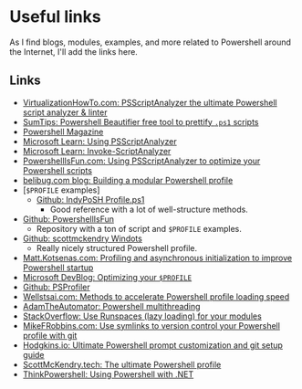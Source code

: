 # Useful links <!-- omit in toc -->

As I find blogs, modules, examples, and more related to Powershell around the Internet, I'll add the links here.

## Links

- [VirtualizationHowTo.com: PSScriptAnalyzer the ultimate Powershell script analyzer & linter](https://www.virtualizationhowto.com/2024/03/psscriptanalyzer-the-ultimate-powershell-script-analyzer-and-linter/)
- [SumTips: Powershell Beautifier free tool to prettify `.ps1` scripts](https://sumtips.com/software/powershell-beautifier-free-tool-to-pretty-print-ps1-script-files/)
- [Powershell Magazine](https://powershellmagazine.com)
- [Microsoft Learn: Using PSScriptAnalyzer](https://learn.microsoft.com/en-us/powershell/utility-modules/psscriptanalyzer/using-scriptanalyzer?view=ps-modules)
- [Microsoft Learn: Invoke-ScriptAnalyzer](https://learn.microsoft.com/en-us/powershell/module/psscriptanalyzer/invoke-scriptanalyzer?view=ps-modules)
- [PowershellIsFun.com: Using PSScriptAnalyzer to optimize your Powershell scripts](https://powershellisfun.com/2022/10/17/using-psscriptanalyzer-to-optimize-your-powershell-scripts/)
- [belibug.com blog: Building a modular Powershell profile](https://blog.belibug.com/post/ps-profile-01/)
- [`$PROFILE` examples]
  - [Github: IndyPoSH Profile.ps1](https://github.com/dsolodow/IndyPoSH/blob/master/Profile.ps1)
    - Good reference with a lot of well-structure methods.
- [Github: PowershellIsFun](https://github.com/HarmVeenstra/Powershellisfun/tree/main)
  - Repository with a ton of script and `$PROFILE` examples.
- [Github: scottmckendry Windots](https://github.com/scottmckendry/Windots)
  - Really nicely structured Powershell profile.
- [Matt.Kotsenas.com: Profiling and asynchronous initialization to improve Powershell startup](https://matt.kotsenas.com/posts/pwsh-profiling-async-startup)
- [Microsoft DevBlog: Optimizing your `$PROFILE`](https://devblogs.microsoft.com/powershell/optimizing-your-profile/)
- [Github: PSProfiler](https://github.com/IISResetMe/PSProfiler)
- [Wellstsai.com: Methods to accelerate Powershell profile loading speed](https://wellstsai.com/en/post/slow-powershell-profile-loading/)
- [AdamTheAutomator: Powershell multithreading](https://adamtheautomator.com/powershell-multithreading/)
- [StackOverflow: Use Runspaces (lazy loading) for your modules](https://stackoverflow.com/a/77227195)
- [MikeFRobbins.com: Use symlinks to version control your Powershell profile with git](https://mikefrobbins.com/2023/11/09/use-symlinks-to-version-control-your-powershell-profile-with-git/)
- [Hodgkins.io: Ultimate Powershell prompt customization and git setup guide](https://hodgkins.io/ultimate-powershell-prompt-and-git-setup)
- [ScottMcKendry.tech: The ultimate Powershell profile](https://scottmckendry.tech/the-ultimate-powershell-profile/)
- [ThinkPowershell: Using Powershell with .NET](https://thinkpowershell.com/using-powershell-with-net/)
